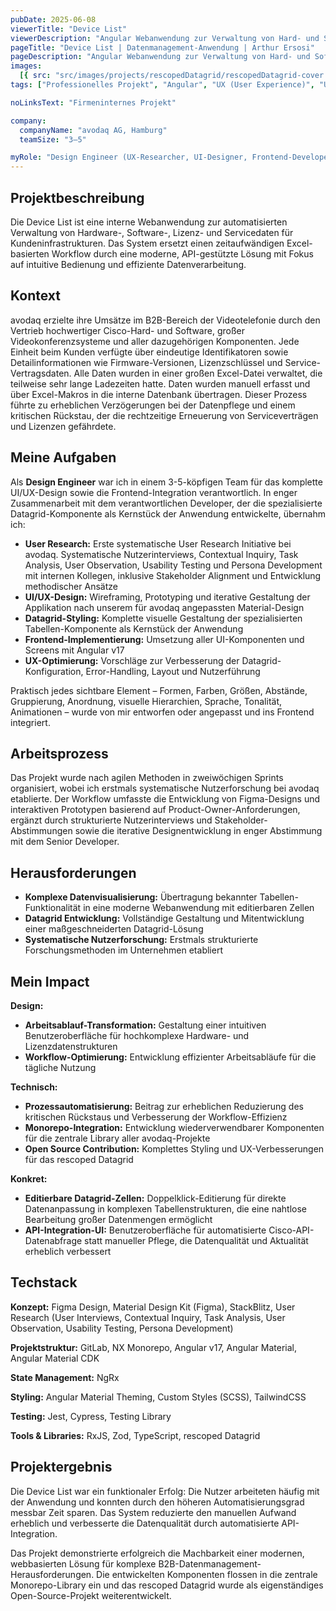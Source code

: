 ```yaml
---
pubDate: 2025-06-08
viewerTitle: "Device List"
viewerDescription: "Angular Webanwendung zur Verwaltung von Hard- und Software, Servicedaten und Lizenzen von Kunden"
pageTitle: "Device List | Datenmanagement-Anwendung | Arthur Ersosi"
pageDescription: "Angular Webanwendung zur Verwaltung von Hard- und Software, Servicedaten und Lizenzen von Kunden"
images:
  [{ src: "src/images/projects/rescopedDatagrid/rescopedDatagrid-cover.webp", alt: "rescoped Datagrid Coverbild" }]
tags: ["Professionelles Projekt", "Angular", "UX (User Experience)", "UI (User Interface)", "Frontend-Entwicklung"]

noLinksText: "Firmeninternes Projekt"

company:
  companyName: "avodaq AG, Hamburg"
  teamSize: "3–5"

myRole: "Design Engineer (UX-Researcher, UI-Designer, Frontend-Developer)"
---
```


## Projektbeschreibung

Die Device List ist eine interne Webanwendung zur automatisierten Verwaltung von Hardware-, Software-, Lizenz- und
Servicedaten für Kundeninfrastrukturen. Das System ersetzt einen zeitaufwändigen Excel-basierten Workflow durch eine
moderne, API-gestützte Lösung mit Fokus auf intuitive Bedienung und effiziente Datenverarbeitung.

## Kontext

avodaq erzielte ihre Umsätze im B2B-Bereich der Videotelefonie durch den Vertrieb hochwertiger Cisco-Hard- und Software,
großer Videokonferenzsysteme und aller dazugehörigen Komponenten. Jede Einheit beim Kunden verfügte über eindeutige
Identifikatoren sowie Detailinformationen wie Firmware-Versionen, Lizenzschlüssel und Service-Vertragsdaten. Alle Daten
wurden in einer großen Excel-Datei verwaltet, die teilweise sehr lange Ladezeiten hatte. Daten wurden manuell erfasst
und über Excel-Makros in die interne Datenbank übertragen. Dieser Prozess führte zu erheblichen Verzögerungen bei der
Datenpflege und einem kritischen Rückstau, der die rechtzeitige Erneuerung von Serviceverträgen und Lizenzen gefährdete.

## Meine Aufgaben

Als **Design Engineer** war ich in einem 3-5-köpfigen Team für das komplette UI/UX-Design sowie die Frontend-Integration
verantwortlich. In enger Zusammenarbeit mit dem verantwortlichen Developer, der die spezialisierte Datagrid-Komponente
als Kernstück der Anwendung entwickelte, übernahm ich:

- **User Research:** Erste systematische User Research Initiative bei avodaq. Systematische Nutzerinterviews, Contextual
  Inquiry, Task Analysis, User Observation, Usability Testing und Persona Development mit internen Kollegen, inklusive
  Stakeholder Alignment und Entwicklung methodischer Ansätze
- **UI/UX-Design:** Wireframing, Prototyping und iterative Gestaltung der Applikation nach unserem für avodaq
  angepassten Material-Design
- **Datagrid-Styling:** Komplette visuelle Gestaltung der spezialisierten Tabellen-Komponente als Kernstück der
  Anwendung
- **Frontend-Implementierung:** Umsetzung aller UI-Komponenten und Screens mit Angular v17
- **UX-Optimierung:** Vorschläge zur Verbesserung der Datagrid-Konfiguration, Error-Handling, Layout und Nutzerführung

Praktisch jedes sichtbare Element – Formen, Farben, Größen, Abstände, Gruppierung, Anordnung, visuelle Hierarchien,
Sprache, Tonalität, Animationen – wurde von mir entworfen oder angepasst und ins Frontend integriert.

## Arbeitsprozess

Das Projekt wurde nach agilen Methoden in zweiwöchigen Sprints organisiert, wobei ich erstmals systematische
Nutzerforschung bei avodaq etablierte. Der Workflow umfasste die Entwicklung von Figma-Designs und interaktiven
Prototypen basierend auf Product-Owner-Anforderungen, ergänzt durch strukturierte Nutzerinterviews und
Stakeholder-Abstimmungen sowie die iterative Designentwicklung in enger Abstimmung mit dem Senior Developer.

## Herausforderungen

- **Komplexe Datenvisualisierung:** Übertragung bekannter Tabellen-Funktionalität in eine moderne Webanwendung mit
  editierbaren Zellen
- **Datagrid Entwicklung:** Vollständige Gestaltung und Mitentwicklung einer maßgeschneiderten Datagrid-Lösung
- **Systematische Nutzerforschung:** Erstmals strukturierte Forschungsmethoden im Unternehmen etabliert

## Mein Impact

**Design:**

- **Arbeitsablauf-Transformation:** Gestaltung einer intuitiven Benutzeroberfläche für hochkomplexe Hardware- und
  Lizenzdatenstrukturen
- **Workflow-Optimierung:** Entwicklung effizienter Arbeitsabläufe für die tägliche Nutzung

**Technisch:**

- **Prozessautomatisierung:** Beitrag zur erheblichen Reduzierung des kritischen Rückstaus und Verbesserung der
  Workflow-Effizienz
- **Monorepo-Integration:** Entwicklung wiederverwendbarer Komponenten für die zentrale Library aller avodaq-Projekte
- **Open Source Contribution:** Komplettes Styling und UX-Verbesserungen für das rescoped Datagrid

**Konkret:**

- **Editierbare Datagrid-Zellen:** Doppelklick-Editierung für direkte Datenanpassung in komplexen Tabellenstrukturen,
  die eine nahtlose Bearbeitung großer Datenmengen ermöglicht
- **API-Integration-UI:** Benutzeroberfläche für automatisierte Cisco-API-Datenabfrage statt manueller Pflege, die
  Datenqualität und Aktualität erheblich verbessert

## Techstack

**Konzept:** Figma Design, Material Design Kit (Figma), StackBlitz, User Research (User Interviews, Contextual Inquiry,
Task Analysis, User Observation, Usability Testing, Persona Development)

**Projektstruktur:** GitLab, NX Monorepo, Angular v17, Angular Material, Angular Material CDK

**State Management:** NgRx

**Styling:** Angular Material Theming, Custom Styles (SCSS), TailwindCSS

**Testing:** Jest, Cypress, Testing Library

**Tools & Libraries:** RxJS, Zod, TypeScript, rescoped Datagrid

## Projektergebnis

Die Device List war ein funktionaler Erfolg: Die Nutzer arbeiteten häufig mit der Anwendung und konnten durch den
höheren Automatisierungsgrad messbar Zeit sparen. Das System reduzierte den manuellen Aufwand erheblich und verbesserte
die Datenqualität durch automatisierte API-Integration.

Das Projekt demonstrierte erfolgreich die Machbarkeit einer modernen, webbasierten Lösung für komplexe
B2B-Datenmanagement-Herausforderungen. Die entwickelten Komponenten flossen in die zentrale Monorepo-Library ein und das
rescoped Datagrid wurde als eigenständiges Open-Source-Projekt weiterentwickelt.

